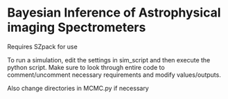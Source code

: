 # Bayesian Inference of Astrophysical imaging Spectrometers

Requires SZpack for use

To run a simulation, edit the settings in sim_script and then execute the python script. Make sure to look through entire code to comment/uncomment necessary requirements and modify values/outputs. 

Also change directories in MCMC.py if necessary
